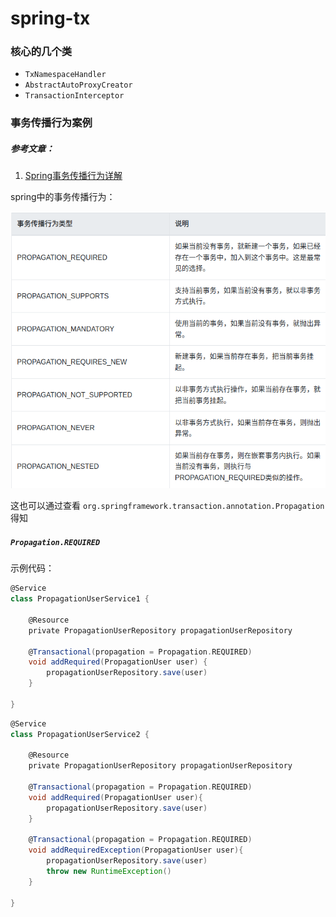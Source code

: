 # spring-tx

### 核心的几个类

* `TxNamespaceHandler`
* `AbstractAutoProxyCreator`
* `TransactionInterceptor`

### 事务传播行为案例

##### 参考文章：

1. [Spring事务传播行为详解](https://segmentfault.com/a/1190000013341344)

spring中的事务传播行为：

![tx#1](resources/2022-05-18_21-19.png)

这也可以通过查看 `org.springframework.transaction.annotation.Propagation` 得知

##### `Propagation.REQUIRED`

示例代码：

```groovy
@Service
class PropagationUserService1 {

	@Resource
	private PropagationUserRepository propagationUserRepository

	@Transactional(propagation = Propagation.REQUIRED)
	void addRequired(PropagationUser user) {
		propagationUserRepository.save(user)
	}

}
```

```groovy
@Service
class PropagationUserService2 {

	@Resource
	private PropagationUserRepository propagationUserRepository

	@Transactional(propagation = Propagation.REQUIRED)
	void addRequired(PropagationUser user){
		propagationUserRepository.save(user)
	}

	@Transactional(propagation = Propagation.REQUIRED)
	void addRequiredException(PropagationUser user){
		propagationUserRepository.save(user)
		throw new RuntimeException()
	}

}
```

